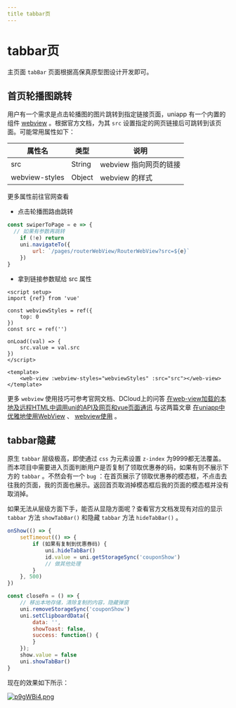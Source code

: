 ```yaml
---
title tabbar页
---
```

# tabbar页
主页面 `tabBar` 页面根据高保真原型图设计开发即可。

## 首页轮播图跳转
用户有一个需求是点击轮播图的图片跳转到指定链接页面，uniapp 有一个内置的组件 [webview](https://uniapp.dcloud.net.cn/component/web-view.html#web-view) 。根据官方文档，为其 `src` 设置指定的网页链接后可跳转到该页面。可能常用属性如下：

| 属性名 | 类型 | 说明 |
| --- | --- | --- |
| src | String | webview 指向网页的链接 |
| webview-styles | Object | webview 的样式 |

更多属性前往官网查看

- 点击轮播图路由跳转
```js
const swiperToPage = e => {
  // 如果有参数再跳转
	if (!e) return
	uni.navigateTo({
		url: `/pages/routerWebView/RouterWebView?src=${e}`
	})
}
```

- 拿到链接参数赋给 src 属性
```vue
<script setup>
import {ref} from 'vue'

const webviewStyles = ref({
	top: 0
})
const src = ref('')

onLoad((val) => {
	src.value = val.src
})
</script>

<template>
	<web-view :webview-styles="webviewStyles" :src="src"></web-view>
</template>
```
更多 `webview` 使用技巧可参考官网文档、DCloud上的问答 [在web-view加载的本地及远程HTML中调用uni的API及网页和vue页面通讯](https://ask.dcloud.net.cn/article/35083) 与这两篇文章 [在uniapp中优雅地使用WebView](https://www.kancloud.cn/xiaoyulive/uniapp/1849196) 、 [webview使用](https://blog.csdn.net/qq_40716795/article/details/127576627) 。

## tabbar隐藏

原生 `tabbar` 层级极高，即使通过 `css` 为元素设置 `z-index` 为9999都无法覆盖。而本项目中需要进入页面判断用户是否复制了领取优惠券的码，如果有则不展示下方的 `tabbar` 。不然会有一个 `bug` ：在首页展示了领取优惠券的模态框，不点击去往我的页面，我的页面也展示。返回首页取消掉模态框后我的页面的模态框并没有取消掉。

如果无法从层级方面下手，能否从显隐方面呢？查看官方文档发现有对应的显示 `tabbar` 方法 `showTabBar()` 和隐藏 `tabbar` 方法 `hideTabBar()` 。

```js
onShow(() => {
	setTimeout(() => {
		if (如果有复制到优惠券码) {
			uni.hideTabBar()
			id.value = uni.getStorageSync('couponShow')
			// 做其他处理
		}
	}, 500)
})

const closeFn = () => {
	// 移出本地存储，清除复制的内容，隐藏弹窗
	uni.removeStorageSync('couponShow')
	uni.setClipboardData({
		data: '',
		showToast: false,
		success: function() {
		}
	});
	show.value = false
	uni.showTabBar()
}
```

现在的效果如下所示：

[![p9gWBi4.png](https://s1.ax1x.com/2023/05/15/p9gWBi4.png)](https://imgse.com/i/p9gWBi4)